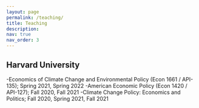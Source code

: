 ```yaml
---
layout: page
permalink: /teaching/
title: Teaching
description:
nav: true
nav_order: 3
---
```


<style>
.myDiv {
    margin: 30px 0px 30px 0px;
}
</style>

<div class="myDiv">
<h2> Harvard University </h2>
-Economics of Climate Change and Environmental Policy (Econ 1661 / API-135);  Spring 2021, Spring 2022
-American Economic Policy (Econ 1420 / API-127); Fall 2020, Fall 2021
-Climate Change Policy: Economics and Politics; Fall 2020, Spring 2021, Fall 2021
</div>

